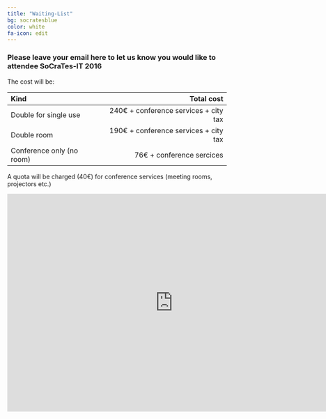 ```yaml
---
title: "Waiting-List"
bg: socratesblue
color: white
fa-icon: edit
---
```

### Please leave your email here to let us know you would like to attendee  SoCraTes-IT 2016

The cost will be:


| **Kind**                 | **Total cost**                             |
|:-------------------------|-------------------------------------------:|
| Double for single use    | 240&euro; + conference services + city tax |
| Double room              | 190&euro; + conference services + city tax |
| Conference only (no room)| 76&euro;  + conference sercices            |


A quota will be charged (40&euro;) for conference services (meeting rooms, projectors etc.)

<iframe src="https://docs.google.com/forms/d/1X683d-yJaJU6kaQjeJGS4fM6N_IgWs9zcGuzhkverLg/viewform?embedded=true" width="760" height="500" frameborder="0" marginheight="0" marginwidth="0">Caricamento in corso...</iframe>
